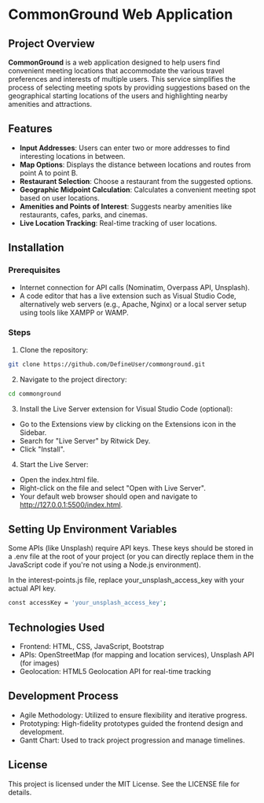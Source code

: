 # CommonGround Web Application

## Project Overview
**CommonGround** is a web application designed to help users find convenient meeting locations that accommodate the various travel preferences and interests of multiple users. This service simplifies the process of selecting meeting spots by providing suggestions based on the geographical starting locations of the users and highlighting nearby amenities and attractions.

## Features
- **Input Addresses**: Users can enter two or more addresses to find interesting locations in between.
- **Map Options**: Displays the distance between locations and routes from point A to point B.
- **Restaurant Selection**: Choose a restaurant from the suggested options.
- **Geographic Midpoint Calculation**: Calculates a convenient meeting spot based on user locations.
- **Amenities and Points of Interest**: Suggests nearby amenities like restaurants, cafes, parks, and cinemas.
- **Live Location Tracking**: Real-time tracking of user locations.

## Installation

### Prerequisites
- Internet connection for API calls (Nominatim, Overpass API, Unsplash).
- A code editor that has a live extension such as Visual Studio Code, alternatively web servers (e.g., Apache, Nginx) or a local server setup using tools like XAMPP or WAMP.

### Steps

1. Clone the repository:
```bash
git clone https://github.com/DefineUser/commonground.git
```

2. Navigate to the project directory:
```bash
cd commonground
```

3. Install the Live Server extension for Visual Studio Code (optional):
- Go to the Extensions view by clicking on the Extensions icon in the Sidebar.
- Search for "Live Server" by Ritwick Dey.
- Click "Install".

4. Start the Live Server:

- Open the index.html file.
- Right-click on the file and select "Open with Live Server".
- Your default web browser should open and navigate to http://127.0.0.1:5500/index.html.

## Setting Up Environment Variables
Some APIs (like Unsplash) require API keys. These keys should be stored in a .env file at the root of your project (or you can directly replace them in the JavaScript code if you're not using a Node.js environment).

In the interest-points.js file, replace your_unsplash_access_key with your actual API key.

```bash
const accessKey = 'your_unsplash_access_key';
```

## Technologies Used
- Frontend: HTML, CSS, JavaScript, Bootstrap
- APIs: OpenStreetMap (for mapping and location services), Unsplash API (for images)
- Geolocation: HTML5 Geolocation API for real-time tracking

## Development Process
- Agile Methodology: Utilized to ensure flexibility and iterative progress.
- Prototyping: High-fidelity prototypes guided the frontend design and development.
- Gantt Chart: Used to track project progression and manage timelines.

## License
This project is licensed under the MIT License. See the LICENSE file for details.